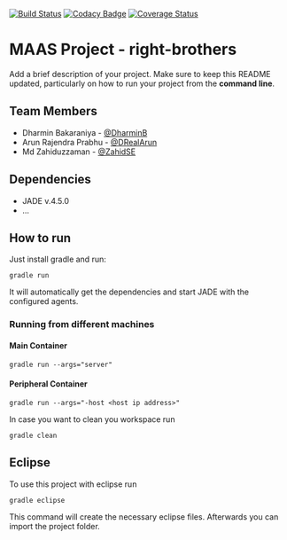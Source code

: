 [![Build Status](https://travis-ci.org/HBRS-MAAS/ws18-project-right-brothers.svg?branch=master)](https://travis-ci.org/HBRS-MAAS/ws18-project-right-brothers)
[![Codacy Badge](https://api.codacy.com/project/badge/Grade/f65d632f35334321a8ee3a5feaf6a26c)](https://www.codacy.com/app/DRealArun/ws18-project-right-brothers?utm_source=github.com&amp;utm_medium=referral&amp;utm_content=HBRS-MAAS/ws18-project-right-brothers&amp;utm_campaign=Badge_Grade)
[![Coverage Status](https://coveralls.io/repos/github/HBRS-MAAS/ws18-project-right-brothers/badge.svg?branch=master)](https://coveralls.io/github/HBRS-MAAS/ws18-project-right-brothers?branch=master)

# MAAS Project - right-brothers

Add a brief description of your project. Make sure to keep this README updated, particularly on how to run your project from the **command line**.

## Team Members
*   Dharmin Bakaraniya - [@DharminB](https://github.com/DharminB)
*   Arun Rajendra Prabhu - [@DRealArun](https://github.com/DRealArun)
*   Md Zahiduzzaman - [@ZahidSE](https://github.com/ZahidSE)

## Dependencies
* JADE v.4.5.0
* ...

## How to run
Just install gradle and run:

    gradle run

It will automatically get the dependencies and start JADE with the configured agents.

### Running from different machines

#### Main Container

    gradle run --args="server"

#### Peripheral Container

    gradle run --args="-host <host ip address>"

In case you want to clean you workspace run

    gradle clean

## Eclipse
To use this project with eclipse run

    gradle eclipse

This command will create the necessary eclipse files.
Afterwards you can import the project folder.
